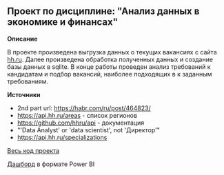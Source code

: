 ## Проект по дисциплине: "Анализ данных в экономике и финансах"

**Описание**

В проекте произведена выгрузка данных о текущих вакансиях с сайта [hh.ru](https://nn.hh.ru/?hhtmFrom=resume_list).
Далее произведена обработка полученных данных и создание базы данных в sqlite.
В конце работы проведен анализ требований к кандидатам и подбор вакансий, наиболее подходящих в к заданным требованиям.

**Источники**

* 2nd part url: https://habr.com/ru/post/464823/
* https://api.hh.ru/areas - список регионов
* https://github.com/hhru/api - документация
* "'Data Analyst' or 'data scientist', not 'Директор'"
* https://api.hh.ru/specializations

[Весь код проекта](hh_base_parsing.ipynb)

[Дашборд](Дашборд.pbix) в формате Power BI

